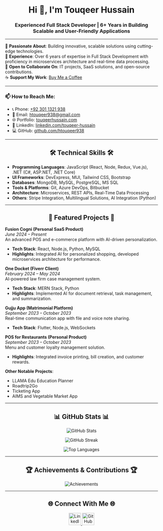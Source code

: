 <h1 align="center">Hi 👋, I'm Touqeer Hussain</h1>
<h3 align="center">Experienced Full Stack Developer | 6+ Years in Building Scalable and User-Friendly Applications</h3>

---

🌱 **Passionate About**: Building innovative, scalable solutions using cutting-edge technologies.  
💼 **Experience**: Over 6 years of expertise in Full Stack Development with proficiency in microservices architecture and real-time data processing.  
💞️ **Open to Collaborate On**: IT projects, SaaS solutions, and open-source contributions.  
☕ **Support My Work**: [Buy Me a Coffee](https://www.buymeacoffee.com/htouqeer938)

---

### 📫 How to Reach Me:
- 📞 Phone: [+92 301 1321 938](tel:+923011321938)
- 📧 Email: [htouqeer938@gmail.com](mailto:htouqeer938@gmail.com)
- 🌐 Portfolio: [touqeerhussain.com](https://www.touqeerhussain.com/)
- 💼 LinkedIn: [linkedin.com/touqeer-hussain](https://www.linkedin.com/in/touqeer-hussain/)
- 💻 GitHub: [github.com/htouqeer938](https://github.com/htouqeer938)

---

<h2 align="center">🛠️ Technical Skills 🛠️</h2>

- **Programming Languages**: JavaScript (React, Node, Redux, Vue.js), .NET (C#, ASP.NET, .NET Core)
- **UI Frameworks**: DevExpress, MUI, Tailwind CSS, Bootstrap
- **Databases**: MongoDB, MySQL, PostgreSQL, MS SQL
- **Tools & Platforms**: Git, Azure DevOps, Bitbucket
- **Architecture**: Microservices, REST APIs, Real-Time Data Processing
- **Others**: Stripe Integration, Multilingual Solutions, AI Integration (Python)

---

<h2 align="center">🌟 Featured Projects 🌟</h2>

**Fusion Cogni (Personal SaaS Product)**  
*June 2024 – Present*  
An advanced POS and e-commerce platform with AI-driven personalization.  
- **Tech Stack**: React, Node.js, Python, MySQL  
- **Highlights**: Integrated AI for personalized shopping, developed microservices architecture for performance.

**One Docket (Fiverr Client)**  
*February 2024 – May 2024*  
AI-powered law firm case management system.  
- **Tech Stack**: MERN Stack, Python  
- **Highlights**: Implemented AI for document retrieval, task management, and summarization.

**Gujju App (Matrimonial Platform)**  
*September 2023 – October 2023*  
Real-time communication app with file and voice note sharing.  
- **Tech Stack**: Flutter, Node.js, WebSockets

**POS for Restaurants (Personal Product)**  
*September 2023 – October 2023*  
Menu and customer loyalty management solution.  
- **Highlights**: Integrated invoice printing, bill creation, and customer rewards.

**Other Notable Projects**:  
- LLAMA Edu Education Planner  
- Roadtrip2Go  
- Ticketing App  
- AIMS and Vegetable Market App  

---

<h2 align="center">📊 GitHub Stats 📊</h2>

<p align="center">
  <img src="https://github-readme-stats.vercel.app/api?username=htouqeer938&show_icons=true&theme=tokyonight" alt="GitHub Stats">
</p>
<p align="center">
  <img src="https://nirzak-streak-stats.vercel.app/?user=htouqeer938" alt="GitHub Streak">
</p>
<p align="center">
  <img src="https://github-readme-stats.vercel.app/api/top-langs/?username=htouqeer938&layout=compact&theme=tokyonight" alt="Top Languages">
</p>

---

<h2 align="center">🏆 Achievements & Contributions 🏆</h2>
<p align="center">
  <img src="https://github-profile-trophy.vercel.app/?username=htouqeer938&theme=gruvbox&margin-w=15&margin-h=15" alt="Achievements">
</p>

---

<h2 align="center">🌐 Connect With Me 🌐</h2>
<p align="center">
  <a href="https://www.linkedin.com/in/touqeer-hussain-753715228/" target="_blank">
    <img src="https://cdn-icons-png.flaticon.com/512/2504/2504923.png" width="40px" height="40px" alt="LinkedIn">
  </a>
  <a href="https://github.com/htouqeer938" target="_blank">
    <img src="https://cdn-icons-png.flaticon.com/512/25/25231.png" width="40px" height="40px" alt="GitHub">
  </a>
</p>
